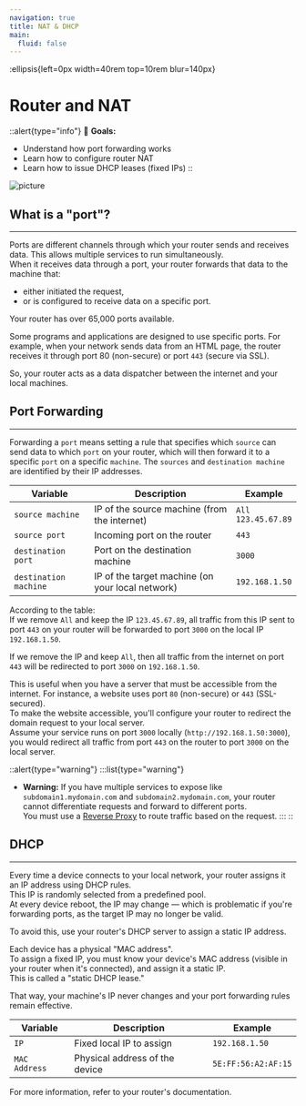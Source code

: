 ```yaml
---
navigation: true
title: NAT & DHCP
main:
  fluid: false
---
```

:ellipsis{left=0px width=40rem top=10rem blur=140px}

# Router and NAT

::alert{type="info"}
🎯  __Goals:__
- Understand how port forwarding works
- Learn how to configure router NAT
- Learn how to issue DHCP leases (fixed IPs)
::

![picture](/img/global/nat.svg)

## What is a "port"?
---
Ports are different channels through which your router sends and receives data. This allows multiple services to run simultaneously.  
When it receives data through a port, your router forwards that data to the machine that:
- either initiated the request,
- or is configured to receive data on a specific port.

Your router has over 65,000 ports available.

Some programs and applications are designed to use specific ports. For example, when your network sends data from an HTML page, the router receives it through port 80 (non-secure) or port `443` (secure via SSL).  

So, your router acts as a data dispatcher between the internet and your local machines.

## Port Forwarding
---
Forwarding a `port` means setting a rule that specifies which `source` can send data to which `port` on your router, which will then forward it to a specific `port` on a specific `machine`. The `sources` and `destination machine` are identified by their IP addresses.

| Variable               | Description                                             | Example                 |
|------------------------|---------------------------------------------------------|-------------------------|
| `source machine`       | IP of the source machine (from the internet)            | `All`<br>`123.45.67.89` |
| `source port`          | Incoming port on the router                             | `443`                   |
| `destination port`     | Port on the destination machine                         | `3000`                  |
| `destination machine`  | IP of the target machine (on your local network)        | `192.168.1.50`          |

According to the table:  
If we remove `All` and keep the IP `123.45.67.89`, all traffic from this IP sent to port `443` on your router will be forwarded to port `3000` on the local IP `192.168.1.50`.

If we remove the IP and keep `All`, then all traffic from the internet on port `443` will be redirected to port `3000` on `192.168.1.50`.

This is useful when you have a server that must be accessible from the internet. For instance, a website uses port `80` (non-secure) or `443` (SSL-secured).  
To make the website accessible, you'll configure your router to redirect the domain request to your local server.  
Assume your service runs on port `3000` locally (`http://192.168.1.50:3000`), you would redirect all traffic from port `443` on the router to port `3000` on the local server.

::alert{type="warning"}
:::list{type="warning"}
- __Warning:__ If you have multiple services to expose like `subdomain1.mydomain.com` and `subdomain2.mydomain.com`, your router cannot differentiate requests and forward to different ports.  
  You must use a [Reverse Proxy](../../serveex/core/swag) to route traffic based on the request.
:::
::

## DHCP
---
Every time a device connects to your local network, your router assigns it an IP address using DHCP rules.  
This IP is randomly selected from a predefined pool.  
At every device reboot, the IP may change — which is problematic if you're forwarding ports, as the target IP may no longer be valid.  

To avoid this, use your router's DHCP server to assign a static IP address.

Each device has a physical "MAC address".  
To assign a fixed IP, you must know your device's MAC address (visible in your router when it's connected), and assign it a static IP.  
This is called a "static DHCP lease."

That way, your machine's IP never changes and your port forwarding rules remain effective.

| Variable      | Description                     | Example             |
|---------------|----------------------------------|---------------------|
| `IP`          | Fixed local IP to assign         | `192.168.1.50`      |
| `MAC Address` | Physical address of the device   | `5E:FF:56:A2:AF:15` |

For more information, refer to your router's documentation.
